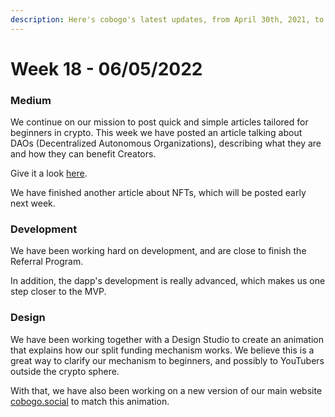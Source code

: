 ```yaml
---
description: Here's cobogo's latest updates, from April 30th, 2021, to May 6th, 2022
---
```


# Week 18 - 06/05/2022

### Medium

We continue on our mission to post quick and simple articles tailored for beginners in crypto. This week we have posted an article talking about DAOs (Decentralized Autonomous Organizations), describing what they are and how they can benefit Creators.

Give it a look [here](https://medium.com/@cobogosocial/communities-strike-back-a-time-for-content-creators-daos-590a036e0497).&#x20;

We have finished another article about NFTs, which will be posted early next week.

### Development

We have been working hard on development, and are close to finish the Referral Program.&#x20;

In addition, the dapp's development is really advanced, which makes us one step closer to the MVP.

### Design

We have been working together with a Design Studio to create an animation that explains how our split funding mechanism works. We believe this is a great way to clarify our mechanism to beginners, and possibly to YouTubers outside the crypto sphere.

&#x20;With that, we have also been working on a new version of our main website [cobogo.social](https://cobogo.social) to match this animation.

